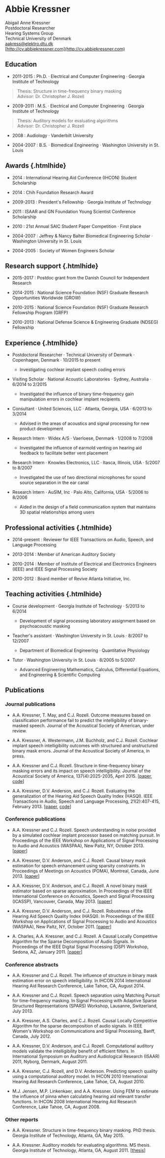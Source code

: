 # Abbie Kressner
<!--- Leave this line blank -->
<!--- Leave this line blank -->
Abigail Anne Kressner  
Postdoctoral Researcher  
Hearing Systems Group  
Technical University of Denmark  
[aakress@elektro.dtu.dk](mailto:aakress@elektro.dtu.dk)  
[http://cv.abbiekressner.com](http://cv.abbiekressner.com)


## Education
* 2011-2015
:   Ph.D. · Electrical and Computer Engineering · Georgia Institute of Technology

>   Thesis: Structure in time-frequency binary masking  
>   Advisor: Dr. Christopher J. Rozell

* 2009-2011
:   M.S. · Electrical and Computer Engineering · Georgia Institute of Technology

>   Thesis: Auditory models for evaluating algorithms  
>   Advisor: Dr. Christopher J. Rozell

* 2008
:   Audiology · Vanderbilt University

* 2004-2007
:   B.S. · Biomedical Engineering · Washington University in St. Louis


## Awards {.htmlhide}
* 2014
:   International Hearing Aid Conference (IHCON) Student Scholarship

* 2014
:   Chih Foundation Research Award

* 2009-2013
:   President's Fellowship · Georgia Institute of Technology

* 2011
:   ISAAR and GN Foundation Young Scientist Conference Scholarship

* 2010
:   21st Annual SAIC Student Paper Competition · First place

* 2004-2007
:   Jeffrey & Nancy Balter Biomedical Engineering Scholar · Washington University in St. Louis

* 2004-2005
:   Society of Women Engineers Scholar


## Research support {.htmlhide}
* 2015-2017
:   Postdoc grant from the Danish Council for Independent Research

* 2014-2015
:   National Science Foundation (NSF) Graduate Research Opportunities Worldwide (GROW)

* 2010-2015
:   National Science Foundation (NSF) Graduate Research Fellowship Program (GRFP)

* 2010-2013
:   National Defense Science & Engineering Graduate (NDSEG) Fellowship


## Experience {.htmlhide}
* Postdoctoral Researcher · Technical University of Denmark · Copenhagen, Denmark · 10/2015 to present

    -  Investigating cochlear implant speech coding errors

* Visiting Scholar · National Acoustic Laboratories · Sydney, Australia · 6/2014 to 2/2015

    - Investigated the influence of binary time-frequency gain manipulation errors in cochlear implant recipients 

* Consultant · United Sciences, LLC · Atlanta, Georgia, USA · 6/2013 to 3/2014

    - Advised in the areas of acoustics and signal processing for new product development

* Research Intern · Widex A/S · Vaerloese, Denmark · 1/2008 to 7/2008

    - Investigated the influence of earmold venting on hearing aid feedback to facilitate better vent placement

* Research Intern · Knowles Electronics, LLC · Itasca, Illinois, USA · 5/2007 to 8/2007

    - Investigated the use of two directional microphones for sound source separation in the ear canal

* Research Intern · AuSIM, Inc · Palo Alto, California, USA · 5/2006 to 8/2006

    - Aided in the design of a field communication system that maintains 3D spatial relationships among users


## Professional activities {.htmlhide}
* 2014-present
:   Reviewer for IEEE Transactions on Audio, Speech, and Language Processing

* 2013-2014
:   Member of American Auditory Society

* 2010-2014
:   Member of Institute of Electrical and Electronics Engineers (IEEE) and IEEE Signal Processing Society

* 2010-2012
:   Board member of Revive Atlanta Initiative, Inc.


## Teaching activities {.htmlhide}
* Course development · Georgia Institute of Technology · 5/2013 to 6/2014

    - Development of signal processing laboratory assignment based on psychoacoustic masking

* Teacher's assistant · Washington University in St. Louis · 8/2007 to 12/2007

    - Department of Biomedical Engineering · Quantitative Physiology

* Tutor · Washington University in St. Louis · 8/2005 to 5/2007

    - Advanced Engineering Mathematics, Calculus, Differential Equations, and Engineering & Scientific Computing

<!--- 
# Student supervision {.htmlhide}
* Rasmus Malik Thaarup Hegh and Kristine Juhl · 2016

    - Bachelor student project: *Analysis of estimated binary mask errors*  

* Technical Audiology and Experimental Hearing Science · 2016

    - Masters student project: *Perceptual evaluation of noise reduction algorithm errors*
-->

## Publications
### Journal publications
* A.A. Kressner, T. May, and C.J. Rozell. Outcome measures based on classification performance fail to predict the intelligibility of binary-masked speech. Journal of the Acoustical Society of American, under review.

* A.A. Kressner, A. Westermann, J.M. Buchholz, and C.J. Rozell. Cochlear implant speech intelligibility outcomes with structured and unstructured binary mask errors. Journal of the Acoustical Society of America, in press.

* A.A. Kressner and C.J. Rozell. Structure in time-frequency binary masking errors and its impact on speech intelligibility. Journal of the Acoustical Society of America, 137(4):2025-2035, April 2015. [[paper](http://dx.doi.org/10.1121/1.4916271), [code](https://github.com/abbiekressner/graphical-model-for-binary-masks)]

* A.A. Kressner, D.V. Anderson, and C.J. Rozell. Evaluating the generalization of the Hearing Aid Speech Quality Index (HASQI). IEEE Transactions in Audio, Speech and Language Processing, 21(2):407-415, February 2013. [[paper](http://dx.doi.org/10.1109/TASL.2012.2217132), [code](https://github.com/abbiekressner/kressner-2013-evaluating)]

### Conference publications
* A.A. Kressner and C.J. Rozell. Speech understanding in noise provided by a simulated cochlear implant processor based on matching pursuit. In Proceedings of the IEEE Workshop on Applications of Signal Processing to Audio and Acoustics (WASPAA), New Paltz, NY, October 2013. [[paper](http://cv.abbiekressner.com/papers/kressner2013speech.pdf)]

* A.A. Kressner, D.V. Anderson, and C.J. Rozell. Causal binary mask estimation for speech enhancement using sparsity constraints. In Proceedings of Meetings on Acoustics (POMA), Montreal, Canada, June 2013. [[paper](http://cv.abbiekressner.com/papers/kressner2013causal.pdf)]

* A.A. Kressner, D.V. Anderson, and C.J. Rozell. A novel binary mask estimator based on sparse approximation. In Proceedings of the IEEE International Conference on Acoustics, Speech and Signal Processing (ICASSP), Vancouver, Canada, May 2013. [[paper](http://cv.abbiekressner.com/papers/kressner2013novel.pdf)]

* A.A. Kressner, D.V. Anderson, and C.J. Rozell. Robustness of the Hearing Aid Speech Quality Index (HASQI). In Proceedings of the IEEE Workshop on Applications of Signal Processing to Audio and Acoustics (WASPAA), New Paltz, NY, October 2011. [[paper](http://cv.abbiekressner.com/papers/kressner2011robustness.pdf)]

* A. Charles, A.A. Kressner, and C.J. Rozell. A Causal Locally Competitive Algorithm for the Sparse Decomposition of Audio Signals. In Proceedings of the IEEE Digital Signal Processing (DSP) Workshop, Sedona, AZ, January 2011. [[paper](http://cv.abbiekressner.com/papers/charles2011causal.pdf)]

### Conference abstracts
* A.A. Kressner and C.J. Rozell. The influence of structure in binary mask estimation error on speech intelligibility. In IHCON 2014 International Hearing Aid Research Conference, Lake Tahoe, CA, August 2014.

* A.A. Kressner and C.J. Rozell. Speech separation using Matching Pursuit for time-frequency masking. In Signal Processing with Adaptive Sparse Structured Representations (SPARS) Workshop, Lausanne, Switzerland, July 2013.

* A.A. Kressner, A.S. Charles, and C.J. Rozell. Causal Locally Competitive Algorithm for the sparse decomposition of audio signals. In IEEE Women's Workshop on Communications and Signal Processing, Banff, Canada, July 2012.

* A.A. Kressner, D.V. Anderson, and C.J. Rozell. Computational auditory models validate the intelligibility benefit of efficient filters. In International Symposium on Auditory and Audiological Research (ISAAR) 2011, Nyborg, Denmark, August 2011.

* A.A. Kressner, C.J. Rozell, and D.V. Anderson. Predicting speech quality using a computational auditory model. In IHCON 2010 International Hearing Aid Research Conference, Lake Tahoe, CA, August 2010.

* M.J. Jensen, M.P. Linkenkaer, and A.A. Kressner. Using FEM to estimate the influence of pinna when calculating hearing aid relevant transfer functions. In IHCON 2008 International Hearing Aid Research Conference, Lake Tahoe, CA, August 2008.

### Other reports
* A.A. Kressner. Structure in time-frequency binary masking. PhD thesis. Georgia Institute of Technology, Atlanta, GA, May 2015. 

* A.A. Kressner. Auditory models for evaluating algorithms. MS thesis. Georgia Institute of Technology, Atlanta, GA, August 2011. [[thesis](http://cv.abbiekressner.com/papers/kressner2011auditory.pdf)]

